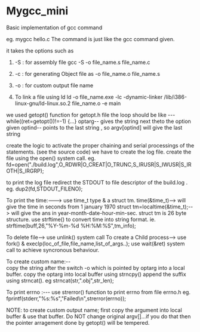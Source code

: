 # Mygcc_mini
Basic implementation of gcc command

eg.   mygcc hello.c
The command is just like the gcc command given.

it takes the options such as 
  1) -S : for assembly file
          gcc -S -o file_name.s file_name.c
  2) -c  : for generating Object file
          as -o  file_name.o file_name.s
  3) -o  : for custom output file name
  
  4) To link a file using ld
      ld -o file_name.exe -lc -dynamic-linker /lib/i386-linux-gnu/ld-linux.so.2 file_name.o -e main
      
 we used getopt() function for getopt.h file
    the loop should be like ---  while((ret=getopt())!=-1)  {...}
    optarg-- gives the string next theto the option given
    optind-- points to the last string , so argv[optind] will give the last string
    
 create the logic to activate the proper chaining and serial processings of the statements. (see the source code)
  we have to create the log file. create the file using the open() system call.
  eg.  fd=open("./build.log",O_RDWR|O_CREAT|O_TRUNC,S_IRUSR|S_IWUSR|S_IROTH|S_IRGRP);
  
  to print the log file redirect the STDOUT to file descriptor of the build.log .
     eg.   dup2(fd,STDOUT_FILENO);
  
  To print the time:--->
   use time_t type & a struct tm.
   time(&time_t)--> will give the time in seconds from 1 january 1970
   struct tm=localtime(&time_t);--> will give the ans in year-month-date-hour-min-sec. struct tm is 26 byte structure.
   use strftime() to convert time into string format. ie.  strftime(buff,26,"%Y-%m-%d %H:%M:%S",tm_info);

To delete file--> use unlink() system call
To create a Child process--> use fork() & execlp(loc_of_file,file_name,list_of_args..);
use wait(&ret) system call to achieve syncronous behaviour.

To create custom name:--  
                  copy the string after the switch -o which is pointed by optarg into a local buffer.
                  copy the optarg into local buffer using strncpy()
                  append the suffix using strncat(). eg strncat(str,".obj",str_len);
                  
To print errno :---
                use strerror() function to print errno from file errno.h
                eg. fprintf(stderr,"%s:%s","Failed\n",strerror(errno));

NOTE: to create custom output name; first copy the argument into local buffer & use that buffer.
      Do NOT change original argv[]...if you do that then the pointer arragement done by getopt() will be tempered.
 
   
  
